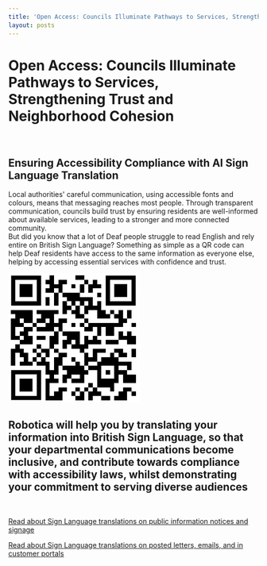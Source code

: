 ```yaml
---
title: 'Open Access: Councils Illuminate Pathways to Services, Strengthening Trust and Neighborhood Cohesion'
layout: posts
---
```


# Open Access: Councils Illuminate Pathways to Services, Strengthening Trust and Neighborhood Cohesion

![]()

## Ensuring Accessibility Compliance with AI Sign Language Translation

Local authorities' careful communication, using accessible fonts and colours, means that messaging reaches most people.  Through transparent communication, councils build trust by ensuring residents are well-informed about available services, leading to a stronger and more connected community.  
But did you know that a lot of Deaf people struggle to read English and rely entire on British Sign Language?
Something as simple as a QR code can help Deaf residents have access to the same information as everyone else, helping by accessing essential services with confidence and trust.

![QR Code](/posts/images/qr-contact.png)

## Robotica will help you by translating your information into British Sign Language, so that your departmental communications become inclusive, and contribute towards compliance with accessibility laws, whilst demonstrating your commitment to serving diverse audiences

<br/>

[Read about Sign Language translations on public information notices and signage](/solutions/gazette)

[Read about Sign Language translations on posted letters, emails, and in customer portals](/solutions/correspondent)
